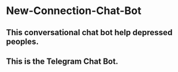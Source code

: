 # New-Connection-Chat-Bot
## This conversational chat bot help depressed peoples.
## This is the Telegram Chat Bot.
